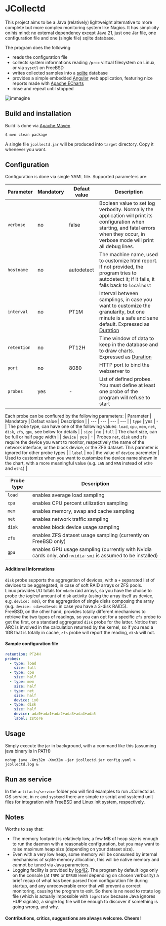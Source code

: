# JCollectd

This project aims to be a Java (relatively) lightweight alternative to more complete but more complex monitoring system like Nagios. 
It has simplicity on his mind: no external dependency except Java 21, just one Jar file, one configuration file and one (single file) sqlite database.

The program does the following:
* reads the configuration file
* collects system informations reading `/proc` virtual filesystem on Linux, or via `sysctl` on FreeBSD
* writes collected samples into a [sqlite](https://www.sqlite.org/) database
* provides a simple embedded [Angular](https://angular.io/) web application, featuring nice reports made with [Apache ECharts](https://echarts.apache.org/en/index.html)
* rinse and repeat until stopped

![immagine](https://github.com/GilGalaad/JCollectd/assets/18036990/73ff1916-b9ab-4f7c-b48d-212225c74955)

## Build and installation
Build is done via [Apache Maven](https://maven.apache.org/)
```bash
$ mvn clean package
```
A single file `jcollectd.jar` will be produced into `target` directory. Copy it whenever you want.

## Configuration
Configuration is done via single YAML file. 
Supported parameters are:

| Parameter | Mandatory | Defaut value | Description |
| --- | --- | --- | --- |
| `verbose` | no | false | Boolean value to set log verbosity. Normally the application will print its configuration when starting, and fatal errors when they occur, in verbose mode will print all debug lines. |
| `hostname`| no | autodetect | The machine name, used to customize html report. If not provided, the program tries to autodetect it; if it fails, it falls back to `localhost` |
| `interval`| no | PT1M | Interval between samplings, in case you want to customize the granularity, but one minute is a safe and sane default. Expressed as [Duration](https://docs.oracle.com/en%2Fjava%2Fjavase%2F21%2Fdocs%2Fapi%2F%2F/java.base/java/time/Duration.html#parse(java.lang.CharSequence)) |
| `retention`| no | PT12H | Time window of data to keep in the database and to draw charts. Expressed as [Duration](https://docs.oracle.com/en%2Fjava%2Fjavase%2F21%2Fdocs%2Fapi%2F%2F/java.base/java/time/Duration.html#parse(java.lang.CharSequence)) |
| `port`| no | 8080 | HTTP port to bind the webserver to |
| `probes`| yes | - | List of defined probes. You must define at least one probe of the program will refuse to start |

Each probe can be confiured by the following parameters:
| Parameter | Mandatory | Defaut value | Description |
| --- | --- | --- | --- |
| `type` | yes | - | The probe type, can have one of the following values: `load`, `cpu`, `mem`, `net`, `disk`, `zfs`, `gpu`, see below for details |
| `size` | no | `full` | The chart size, can be full or half page width |
| `device` | yes | - | Probes `net`, `disk` and `zfs` require the device you want to monitor, respectively the name of the network interface, or the block device, or the ZFS dataset. This parmeter is ignored for other probe types |
| `label` | no | the value of `device` paremeter | Used to customize when you want to customize the device name shown in the chart, with a more meaningful value (e.g. `LAN` and `WAN` instead of `eth0` and `eth1`) |

| Probe type | Description |
| --- | --- |
| `load` | enables average load sampling |
| `cpu` | enables CPU percent utilization sampling |
| `mem` | enables memory, swap and cache sampling |
| `net` | enables network traffic sampling |
| `disk` |enables block device usage sampling |
| `zfs` | enables ZFS dataset usage sampling (currently on FreeBSD only) |
| `gpu` | enables GPU usage sampling (currently with Nvidia cards only, and `nvidia-smi` is assumed to be installed) |

#### Additional informations
`disk` probe supports the aggregation of devices, with a `+` separated list of devices to be aggregated, in case of soft RAID arrays or ZFS pools.\
Linux provides I/O totals for `mdadm` raid arrays, so you have the choice to probe the *logical* amount of disk activity (using the array itself as device, e.g. `device: md0`), or the aggregation of single disks composing the array (e.g. `device: sda+sdb+sdc` in case you have a 3-disk RAID5).\
FreeBSD, on the other hand, provides totally different mechanisms to retrieve the two types of readings, so you can opt for a specific `zfs` probe to get the first, or a standard aggregated `disk` probe for the latter. Notice that ARC is involved in the calculation returned by the kernel, so if you read a 1GB that is totally in cache, `zfs` probe will report the reading, `disk` will not.

#### Sample configuration file
```yaml
retention: PT24H
probes:
  - type: load
    size: full
  - type: cpu
    size: half
  - type: mem
    size: half
  - type: net
    size: half
    device: ix0
  - type: disk
    size: half
    device: ada0+ada1+ada2+ada3+ada4+ada5
    label: zstore
```

## Usage
Simply execute the jar in background, with a command like this (assuming java binary is in PATH)
```
nohup java -Xms32m -Xmx32m -jar jcollectd.jar config.yaml > jcollectd.log &
```

## Run as service
In the `artifacts/service` folder you will find examples to run JCollectd as OS service, in `rc` and `systemd` there are simple rc script and systemd unit files for integration with FreeBSD and Linux init system, respectively.

## Notes
Worths to say that:
* The memory footprint is relatively low, a few MB of heap size is enough to run the daemon with a reasonable configuration, but you may want to raise maximum heap size (depending on your dataset size).
* Even with a very low heap, some memory will be consumed by internal mechanisms of sqlite memory allocation, this will be native memory and cannot be tuned via Java parameters.
* Logging facility is provided by [log4j2](https://logging.apache.org/log4j/2.x/). The program by default logs only on the console (at `INFO` or `DEBUG` level depending on chosen verbosity) a brief recap of what has been parsed from configuration file during startup, and any unrecoverable error that will prevent a correct monitoring, causing the program to exit. So there is no need to rotate log file (which is actually impossible with `logrotate` because Java ignores HUP signals), a single log file will be enough to discover if something is going wrong, and why.

#### Contributions, critics, suggestions are always welcome. Cheers!

